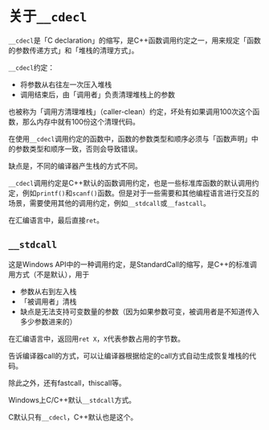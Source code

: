 # 关于`__cdecl`

`__cdecl`是「C declaration」的缩写，是C++函数调用约定之一，用来规定「函数的参数传递方式」和「堆栈的清理方式」。

`__cdecl`约定：

-   将参数从右往左一次压入堆栈
-   调用结束后，由「调用者」负责清理堆栈上的参数

也被称为「调用方清理堆栈」（caller-clean）约定，坏处有如果调用100次这个函数，那么内存中就有100份这个清理代码。



在使用`__cdecl`调用约定的函数中，函数的参数类型和顺序必须与「函数声明」中的参数类型和顺序一致，否则会导致错误。

缺点是，不同的编译器产生栈的方式不同。

`__cdecl`调用约定是C++默认的函数调用约定，也是一些标准库函数的默认调用约定，例如`printf()`和`scanf()`函数。但是对于一些需要和其他编程语言进行交互的场景，需要使用其他的调用约定，例如`__stdcall`或`__fastcall`。

在汇编语言中，最后直接`ret`。

## `__stdcall`

这是Windows API中的一种调用约定，是StandardCall的缩写，是C++的标准调用方式（不是默认），用于

-   参数从右到左入栈
-   「被调用者」清栈
-   缺点是无法支持可变数量的参数（因为如果参数可变，被调用者是不知道传入多少参数进来的）

在汇编语言中，返回用`ret X`，`X`代表参数占用的字节数。



告诉编译器call的方式，可以让编译器根据给定的call方式自动生成恢复堆栈的代码。



除此之外，还有fastcall，thiscall等。



Windows上C/C++默认`__stdcall`方式。

C默认只有`__cdecl`，C++默认也是这个。